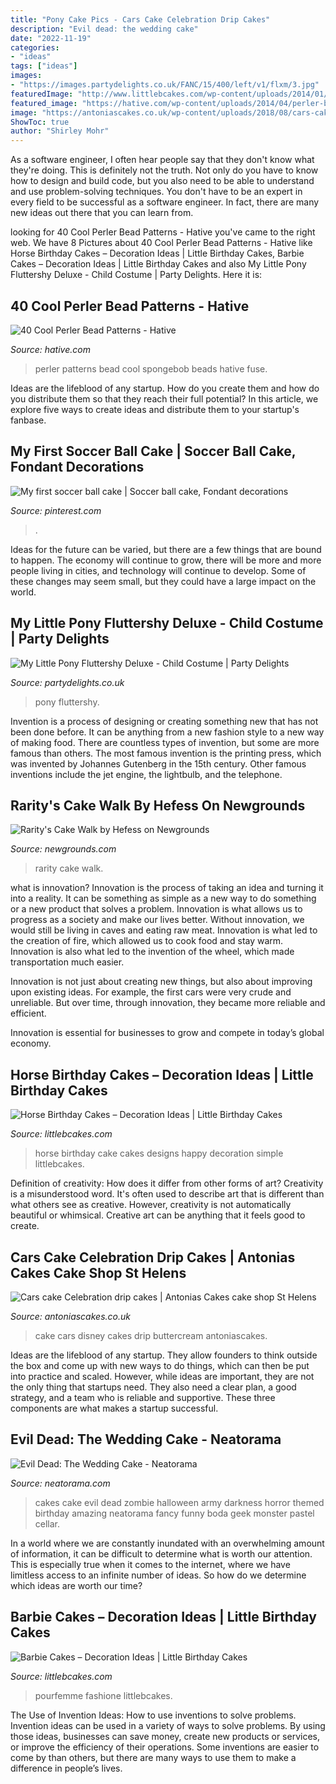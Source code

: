 ```yaml
---
title: "Pony Cake Pics - Cars Cake Celebration Drip Cakes"
description: "Evil dead: the wedding cake"
date: "2022-11-19"
categories:
- "ideas"
tags: ["ideas"]
images:
- "https://images.partydelights.co.uk/FANC/15/400/left/v1/flxm/3.jpg"
featuredImage: "http://www.littlebcakes.com/wp-content/uploads/2014/01/Horse-Cake-Designs.jpg"
featured_image: "https://hative.com/wp-content/uploads/2014/04/perler-beads-patterns/14-spongebob-patterns.jpg"
image: "https://antoniascakes.co.uk/wp-content/uploads/2018/08/cars-cake-615x985.jpg"
ShowToc: true
author: "Shirley Mohr"
---
```



As a software engineer, I often hear people say that they don't know what they're doing. This is definitely not the truth. Not only do you have to know how to design and build code, but you also need to be able to understand and use problem-solving techniques. You don't have to be an expert in every field to be successful as a software engineer. In fact, there are many new ideas out there that you can learn from.

	

		
looking for 40 Cool Perler Bead Patterns - Hative you've came to the right web. We have 8 Pictures about 40 Cool Perler Bead Patterns - Hative like Horse Birthday Cakes – Decoration Ideas | Little Birthday Cakes, Barbie Cakes – Decoration Ideas | Little Birthday Cakes and also My Little Pony Fluttershy Deluxe - Child Costume | Party Delights. Here it is:
		
    
## 40 Cool Perler Bead Patterns - Hative

<img loading=lazy src="https://hative.com/wp-content/uploads/2014/04/perler-beads-patterns/14-spongebob-patterns.jpg" onerror="this.onerror=null;this.src='https://tse2.mm.bing.net/th?id=OIP.-ABpAg8TitRJoV4bKLdFWAHaHn&amp;pid=15.1';" alt="40 Cool Perler Bead Patterns - Hative">

_Source: hative.com_

>perler patterns bead cool spongebob beads hative fuse. 

	

Ideas are the lifeblood of any startup. How do you create them and how do you distribute them so that they reach their full potential? In this article, we explore five ways to create ideas and distribute them to your startup's fanbase.

    
## My First Soccer Ball Cake | Soccer Ball Cake, Fondant Decorations

<img loading=lazy src="https://i.pinimg.com/736x/d6/38/36/d638367b3075e39d6dc423f3eefdef4f--soccer-ball-cake.jpg" onerror="this.onerror=null;this.src='https://tse3.mm.bing.net/th?id=OIP.NJZdL7-EzOsVxWNyIpOvagHaJ4&amp;pid=15.1';" alt="My first soccer ball cake | Soccer ball cake, Fondant decorations">

_Source: pinterest.com_

>. 

	

Ideas for the future can be varied, but there are a few things that are bound to happen. The economy will continue to grow, there will be more and more people living in cities, and technology will continue to develop. Some of these changes may seem small, but they could have a large impact on the world.

    
## My Little Pony Fluttershy Deluxe - Child Costume | Party Delights

<img loading=lazy src="https://images.partydelights.co.uk/FANC/15/400/left/v1/flxm/3.jpg" onerror="this.onerror=null;this.src='https://tse1.mm.bing.net/th?id=OIP.NE9pNRfBbTXUz8OquaZSvgHaJ3&amp;pid=15.1';" alt="My Little Pony Fluttershy Deluxe - Child Costume | Party Delights">

_Source: partydelights.co.uk_

>pony fluttershy. 

	

Invention is a process of designing or creating something new that has not been done before. It can be anything from a new fashion style to a new way of making food. There are countless types of invention, but some are more famous than others. The most famous invention is the printing press, which was invented by Johannes Gutenberg in the 15th century. Other famous inventions include the jet engine, the lightbulb, and the telephone.

    
## Rarity&#039;s Cake Walk By Hefess On Newgrounds

<img loading=lazy src="https://art.ngfiles.com/thumbnails/699000/699261_full.png?f1552220410" onerror="this.onerror=null;this.src='https://tse3.mm.bing.net/th?id=OIP.rMouyEO0nwxXqKsrI_J1FwAAAA&amp;pid=15.1';" alt="Rarity&#039;s Cake Walk by Hefess on Newgrounds">

_Source: newgrounds.com_

>rarity cake walk. 

	

what is innovation?
Innovation is the process of taking an idea and turning it into a reality. It can be something as simple as a new way to do something or a new product that solves a problem. Innovation is what allows us to progress as a society and make our lives better.
Without innovation, we would still be living in caves and eating raw meat. Innovation is what led to the creation of fire, which allowed us to cook food and stay warm. Innovation is also what led to the invention of the wheel, which made transportation much easier.

Innovation is not just about creating new things, but also about improving upon existing ideas. For example, the first cars were very crude and unreliable. But over time, through innovation, they became more reliable and efficient.

Innovation is essential for businesses to grow and compete in today’s global economy.

    
## Horse Birthday Cakes – Decoration Ideas | Little Birthday Cakes

<img loading=lazy src="http://www.littlebcakes.com/wp-content/uploads/2014/01/Horse-Cake-Designs.jpg" onerror="this.onerror=null;this.src='https://tse1.mm.bing.net/th?id=OIP.yCzcMelO0MPkeG0zT7a1wQHaE7&amp;pid=15.1';" alt="Horse Birthday Cakes – Decoration Ideas | Little Birthday Cakes">

_Source: littlebcakes.com_

>horse birthday cake cakes designs happy decoration simple littlebcakes. 

	

Definition of creativity: How does it differ from other forms of art?
Creativity is a misunderstood word. It's often used to describe art that is different than what others see as creative. However, creativity is not automatically beautiful or whimsical. Creative art can be anything that it feels good to create.

    
## Cars Cake Celebration Drip Cakes | Antonias Cakes Cake Shop St Helens

<img loading=lazy src="https://antoniascakes.co.uk/wp-content/uploads/2018/08/cars-cake-615x985.jpg" onerror="this.onerror=null;this.src='https://tse4.mm.bing.net/th?id=OIP.wtGBL6CZDeLsAA6szMWPqgHaL3&amp;pid=15.1';" alt="Cars cake Celebration drip cakes | Antonias Cakes cake shop St Helens">

_Source: antoniascakes.co.uk_

>cake cars disney cakes drip buttercream antoniascakes. 

	

Ideas are the lifeblood of any startup. They allow founders to think outside the box and come up with new ways to do things, which can then be put into practice and scaled. However, while ideas are important, they are not the only thing that startups need. They also need a clear plan, a good strategy, and a team who is reliable and supportive. These three components are what makes a startup successful.

    
## Evil Dead: The Wedding Cake - Neatorama

<img loading=lazy src="https://uploads.neatorama.com/images/posts/383/56/56383/1355813856-0.jpg" onerror="this.onerror=null;this.src='https://tse2.mm.bing.net/th?id=OIP.tY8-3GPxvN9I5nAbzxbkwwHaL2&amp;pid=15.1';" alt="Evil Dead: The Wedding Cake - Neatorama">

_Source: neatorama.com_

>cakes cake evil dead zombie halloween army darkness horror themed birthday amazing neatorama fancy funny boda geek monster pastel cellar. 

	

In a world where we are constantly inundated with an overwhelming amount of information, it can be difficult to determine what is worth our attention. This is especially true when it comes to the internet, where we have limitless access to an infinite number of ideas. So how do we determine which ideas are worth our time?

    
## Barbie Cakes – Decoration Ideas | Little Birthday Cakes

<img loading=lazy src="https://www.littlebcakes.com/wp-content/uploads/2013/08/Barbie-Cake-Topper.jpg" onerror="this.onerror=null;this.src='https://tse3.mm.bing.net/th?id=OIP.zm5OlJ3pdQxLkNb4KQaVJAHaKc&amp;pid=15.1';" alt="Barbie Cakes – Decoration Ideas | Little Birthday Cakes">

_Source: littlebcakes.com_

>pourfemme fashione littlebcakes. 

	

The Use of Invention Ideas: How to use inventions to solve problems.
Invention ideas can be used in a variety of ways to solve problems. By using those ideas, businesses can save money, create new products or services, or improve the efficiency of their operations. Some inventions are easier to come by than others, but there are many ways to use them to make a difference in people’s lives.

